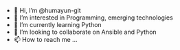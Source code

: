 - 👋 Hi, I’m @humayun-git
- 👀 I’m interested in Programming, emerging technologies
- 🌱 I’m currently learning Python
- 💞️ I’m looking to collaborate on Ansible and Python
- 📫 How to reach me ...

<!---
humayun-git/humayun-git is a ✨ special ✨ repository because its `README.md` (this file) appears on your GitHub profile.
You can click the Preview link to take a look at your changes.
--->

